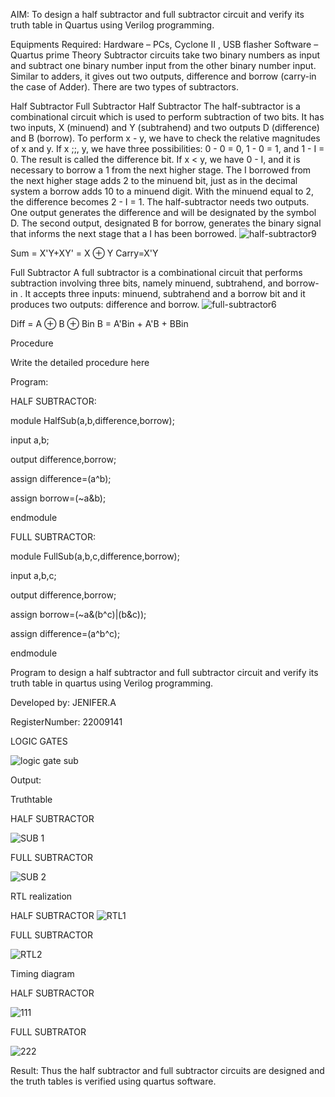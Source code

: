 AIM:
To design a half subtractor and full subtractor circuit and verify its truth table in Quartus using Verilog programming.

 Equipments Required:
 Hardware – PCs, Cyclone II , USB flasher
 Software – Quartus prime
 Theory
Subtractor circuits take two binary numbers as input and subtract one binary number input from the other binary number input. Similar to adders, it gives out two outputs, difference and borrow (carry-in the case of Adder). There are two types of subtractors.

 Half Subtractor Full Subtractor
 Half Subtractor
The half-subtractor is a combinational circuit which is used to perform subtraction of two bits. It has two inputs, X (minuend) and Y (subtrahend) and two outputs D (difference) and B (borrow). To perform x - y, we have to check the relative magnitudes of x and y. If x ;;, y, we have three possibilities: 0 - 0 = 0, 1 - 0 = 1, and 1 - I = 0. The result is called the difference bit. If x < y, we have 0 - I, and it is necessary to borrow a 1 from the next higher stage. The I borrowed from the next higher stage adds 2 to the minuend bit, just as in the decimal system a borrow adds 10 to a minuend digit. With the minuend equal to 2, the difference becomes 2 - I = 1. The half-subtractor needs two outputs. One output generates the difference and will be designated by the symbol D. The second output, designated B for borrow, generates the binary signal that informs the next stage that a I has been borrowed.
![half-subtractor9](https://user-images.githubusercontent.com/36288975/166112538-58c3bc7c-ee5d-4e6a-ac8d-8e8328efe27a.png)


Sum = X'Y+XY' = X ⊕ Y
Carry=X'Y

 Full Subtractor
A full subtractor is a combinational circuit that performs subtraction involving three bits, namely minuend, subtrahend, and borrow-in . It accepts three inputs: minuend, subtrahend and a borrow bit and it produces two outputs: difference and borrow. 
![full-subtractor6](https://user-images.githubusercontent.com/36288975/166112541-24c68359-3de8-4674-ae22-8272ffc385ed.png)


Diff = A ⊕ B ⊕ Bin B = A'Bin + A'B + BBin

Procedure



Write the detailed procedure here 


 Program:
 
HALF SUBTRACTOR:

module HalfSub(a,b,difference,borrow);

input a,b;

output difference,borrow;

assign difference=(a^b);

assign borrow=(~a&b);

endmodule

FULL SUBTRACTOR:

module FullSub(a,b,c,difference,borrow);

input a,b,c;

output difference,borrow;

assign borrow=(~a&(b^c)|(b&c));

assign difference=(a^b^c);

endmodule


Program to design a half subtractor and full subtractor circuit and verify its truth table in quartus using Verilog programming.

Developed by: JENIFER.A

RegisterNumber:  22009141

LOGIC GATES

![logic gate sub](https://user-images.githubusercontent.com/121572543/211150649-d7a5adc8-9049-4874-9287-ea38d1416f7d.png)




 Output:
 
 Truthtable

HALF SUBTRACTOR

![SUB 1](https://user-images.githubusercontent.com/121572543/211150407-66701961-4c9a-4446-863a-a0c6ada5caeb.png)


FULL SUBTRACTOR

![SUB 2](https://user-images.githubusercontent.com/121572543/211150416-7ab43516-a7e9-4b67-9261-24037682199e.png)


 RTL realization
 
 HALF SUBTRACTOR
 ![RTL1](https://user-images.githubusercontent.com/121572543/211150437-b4cdf6a3-6891-4e3e-afbb-25fd13b9756a.png)

 FULL SUBTRACTOR
 
![RTL2](https://user-images.githubusercontent.com/121572543/211150521-c4f3bb32-7fd1-4ddf-9aaa-a02816f5929a.png)


 Timing diagram 
 
HALF SUBTRACTOR

![111](https://user-images.githubusercontent.com/121572543/211151118-650c23bb-c7f4-4e8f-b69a-cb8247e6a68c.png)



FULL SUBTRATOR


![222](https://user-images.githubusercontent.com/121572543/211151132-bb919401-2e1b-4d17-a00c-016f2d3b08f9.png)


 Result:
Thus the half subtractor and full subtractor circuits are designed and the truth tables is verified using quartus software.
